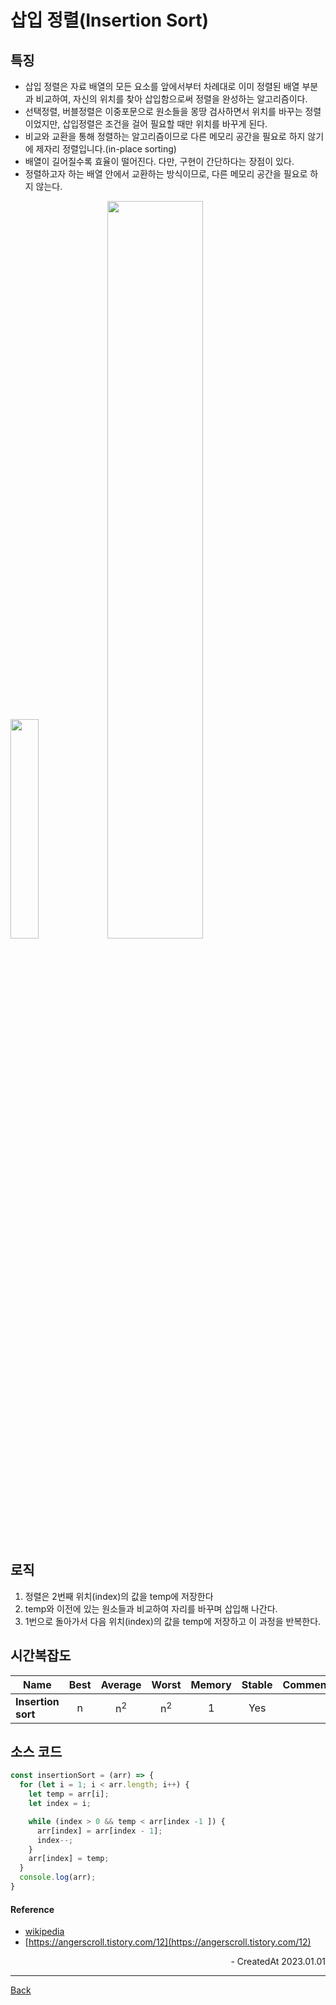 # 삽입 정렬(Insertion Sort)

## 특징

- 삽입 정렬은 자료 배열의 모든 요소를 앞에서부터 차례대로 이미 정렬된 배열 부분과 비교하여, 자신의 위치를 찾아 삽입함으로써 정렬을 완성하는 알고리즘이다.
- 선택정렬, 버블정렬은 이중포문으로 원소들을 몽땅 검사하면서 위치를 바꾸는 정렬이었지만, 삽입정렬은 조건을 걸어 필요할 때만 위치를 바꾸게 된다.
- 비교와 교환을 통해 정렬하는 알고리즘이므로 다른 메모리 공간을 필요로 하지 않기에 제자리 정렬입니다.(in-place sorting)
- 배열이 길어질수록 효율이 떨어진다. 다만, 구현이 간단하다는 장점이 있다.
- 정렬하고자 하는 배열 안에서 교환하는 방식이므로, 다른 메모리 공간을 필요로 하지 않는다.

<div>
<img src="https://upload.wikimedia.org/wikipedia/commons/4/42/Insertion_sort.gif" width="30%" />
<img src="https://upload.wikimedia.org/wikipedia/commons/0/0f/Insertion-sort-example-300px.gif" width="55%" />
</div>

## 로직

1. 정렬은 2번째 위치(index)의 값을 temp에 저장한다
2. temp와 이전에 있는 원소들과 비교하여 자리를 바꾸며 삽입해 나간다.
3. 1번으로 돌아가서 다음 위치(index)의 값을 temp에 저장하고 이 과정을 반복한다.

## 시간복잡도

| Name               | Best |    Average    |     Worst     | Memory | Stable | Comments |
| ------------------ | :--: | :-----------: | :-----------: | :----: | :----: | :------- |
| **Insertion sort** |  n   | n<sup>2</sup> | n<sup>2</sup> |   1    |  Yes   |          |

## 소스 코드

```JavaScript
const insertionSort = (arr) => {
  for (let i = 1; i < arr.length; i++) {
    let temp = arr[i];
    let index = i;

    while (index > 0 && temp < arr[index -1 ]) {
      arr[index] = arr[index - 1];
      index--;
    }
    arr[index] = temp;
  }
  console.log(arr);
}

```

#### Reference

- [wikipedia](https://ko.wikipedia.org/wiki/%EC%82%BD%EC%9E%85_%EC%A0%95%EB%A0%AC)
- [https://angerscroll.tistory.com/12](https://angerscroll.tistory.com/12)

<div align="right">- CreatedAt 2023.01.01</div>

---

[Back](../README.md)
